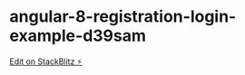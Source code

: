 # angular-8-registration-login-example-d39sam

[Edit on StackBlitz ⚡️](https://stackblitz.com/edit/angular-8-registration-login-example-d39sam)